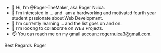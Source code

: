 - 👋 Hi, I’m @Roger-TheMaker, aka Roger Nuică.
- 👀 I’m interested in ...  and I am a hardworking and motivated fourth year student passionate about Web Development.
- 🌱 I’m currently learning ... and the list goes on and on.
- 💞️ I’m looking to collaborate on WEB Projects. 
- 📫 You can reach me on my gmail account: rogernuica3@gmail.com.

Best Regards, 
Roger
